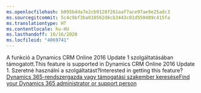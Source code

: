 ```yaml
---
ms.openlocfilehash: b095bdda7e2cb9128f261aaf7ace97ae9e25adc3
ms.sourcegitcommit: 5c4c9bf3ba018562d6cb3443c01d550489c415fa
ms.translationtype: HT
ms.contentlocale: hu-HU
ms.lasthandoff: 10/16/2020
ms.locfileid: "4069741"
---
```

<span data-ttu-id="89121-101">A funkció a Dynamics CRM Online 2016 Update 1 szolgáltatásában támogatott.</span><span class="sxs-lookup"><span data-stu-id="89121-101">This feature is supported in Dynamics CRM Online 2016 Update 1.</span></span> <span data-ttu-id="89121-102">Szeretné használni a szolgáltatást?</span><span class="sxs-lookup"><span data-stu-id="89121-102">Interested in getting this feature?</span></span> [<span data-ttu-id="89121-103">Dynamics 365-rendszergazda vagy támogatási szakember keresése</span><span class="sxs-lookup"><span data-stu-id="89121-103">Find your Dynamics 365 administrator or support person</span></span>](https://docs.microsoft.com/dynamics365/customerengagement/on-premises/basics/find-administrator-support)
